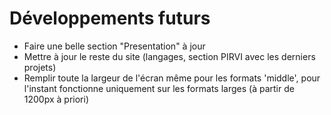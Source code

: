 # Développements futurs

- Faire une belle section "Presentation" à jour
- Mettre à jour le reste du site (langages, section PIRVI avec les derniers projets)
- Remplir toute la largeur de l'écran même pour les formats 'middle', pour l'instant fonctionne uniquement sur les formats larges (à partir de 1200px à priori)
